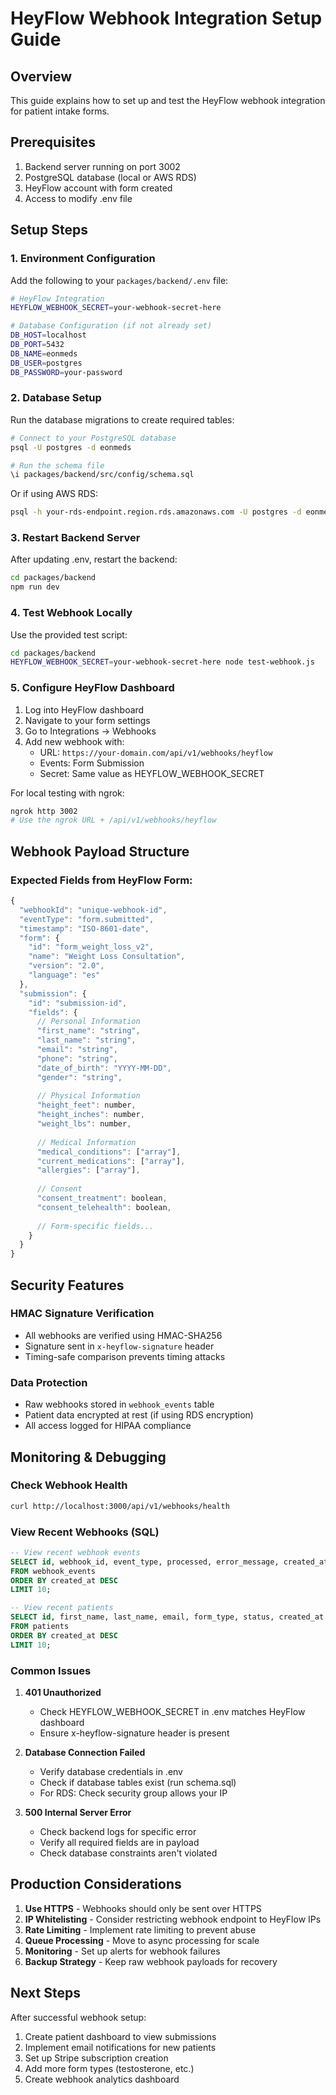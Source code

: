 # HeyFlow Webhook Integration Setup Guide

## Overview
This guide explains how to set up and test the HeyFlow webhook integration for patient intake forms.

## Prerequisites
1. Backend server running on port 3002
2. PostgreSQL database (local or AWS RDS)
3. HeyFlow account with form created
4. Access to modify .env file

## Setup Steps

### 1. Environment Configuration
Add the following to your `packages/backend/.env` file:

```bash
# HeyFlow Integration
HEYFLOW_WEBHOOK_SECRET=your-webhook-secret-here

# Database Configuration (if not already set)
DB_HOST=localhost
DB_PORT=5432
DB_NAME=eonmeds
DB_USER=postgres
DB_PASSWORD=your-password
```

### 2. Database Setup
Run the database migrations to create required tables:

```bash
# Connect to your PostgreSQL database
psql -U postgres -d eonmeds

# Run the schema file
\i packages/backend/src/config/schema.sql
```

Or if using AWS RDS:
```bash
psql -h your-rds-endpoint.region.rds.amazonaws.com -U postgres -d eonmeds -f packages/backend/src/config/schema.sql
```

### 3. Restart Backend Server
After updating .env, restart the backend:
```bash
cd packages/backend
npm run dev
```

### 4. Test Webhook Locally
Use the provided test script:
```bash
cd packages/backend
HEYFLOW_WEBHOOK_SECRET=your-webhook-secret-here node test-webhook.js
```

### 5. Configure HeyFlow Dashboard
1. Log into HeyFlow dashboard
2. Navigate to your form settings
3. Go to Integrations → Webhooks
4. Add new webhook with:
   - URL: `https://your-domain.com/api/v1/webhooks/heyflow`
   - Events: Form Submission
   - Secret: Same value as HEYFLOW_WEBHOOK_SECRET

For local testing with ngrok:
```bash
ngrok http 3002
# Use the ngrok URL + /api/v1/webhooks/heyflow
```

## Webhook Payload Structure

### Expected Fields from HeyFlow Form:
```javascript
{
  "webhookId": "unique-webhook-id",
  "eventType": "form.submitted",
  "timestamp": "ISO-8601-date",
  "form": {
    "id": "form_weight_loss_v2",
    "name": "Weight Loss Consultation",
    "version": "2.0",
    "language": "es"
  },
  "submission": {
    "id": "submission-id",
    "fields": {
      // Personal Information
      "first_name": "string",
      "last_name": "string",
      "email": "string",
      "phone": "string",
      "date_of_birth": "YYYY-MM-DD",
      "gender": "string",
      
      // Physical Information
      "height_feet": number,
      "height_inches": number,
      "weight_lbs": number,
      
      // Medical Information
      "medical_conditions": ["array"],
      "current_medications": ["array"],
      "allergies": ["array"],
      
      // Consent
      "consent_treatment": boolean,
      "consent_telehealth": boolean,
      
      // Form-specific fields...
    }
  }
}
```

## Security Features

### HMAC Signature Verification
- All webhooks are verified using HMAC-SHA256
- Signature sent in `x-heyflow-signature` header
- Timing-safe comparison prevents timing attacks

### Data Protection
- Raw webhooks stored in `webhook_events` table
- Patient data encrypted at rest (if using RDS encryption)
- All access logged for HIPAA compliance

## Monitoring & Debugging

### Check Webhook Health
```bash
curl http://localhost:3000/api/v1/webhooks/health
```

### View Recent Webhooks (SQL)
```sql
-- View recent webhook events
SELECT id, webhook_id, event_type, processed, error_message, created_at 
FROM webhook_events 
ORDER BY created_at DESC 
LIMIT 10;

-- View recent patients
SELECT id, first_name, last_name, email, form_type, status, created_at 
FROM patients 
ORDER BY created_at DESC 
LIMIT 10;
```

### Common Issues

1. **401 Unauthorized**
   - Check HEYFLOW_WEBHOOK_SECRET in .env matches HeyFlow dashboard
   - Ensure x-heyflow-signature header is present

2. **Database Connection Failed**
   - Verify database credentials in .env
   - Check if database tables exist (run schema.sql)
   - For RDS: Check security group allows your IP

3. **500 Internal Server Error**
   - Check backend logs for specific error
   - Verify all required fields are in payload
   - Check database constraints aren't violated

## Production Considerations

1. **Use HTTPS** - Webhooks should only be sent over HTTPS
2. **IP Whitelisting** - Consider restricting webhook endpoint to HeyFlow IPs
3. **Rate Limiting** - Implement rate limiting to prevent abuse
4. **Queue Processing** - Move to async processing for scale
5. **Monitoring** - Set up alerts for webhook failures
6. **Backup Strategy** - Keep raw webhook payloads for recovery

## Next Steps

After successful webhook setup:
1. Create patient dashboard to view submissions
2. Implement email notifications for new patients
3. Set up Stripe subscription creation
4. Add more form types (testosterone, etc.)
5. Create webhook analytics dashboard 